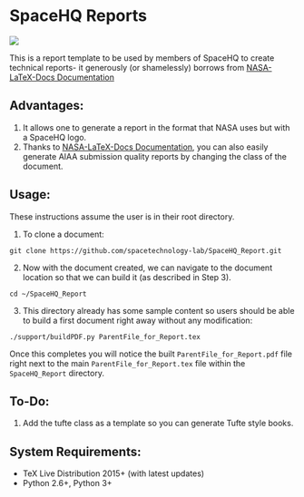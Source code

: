 SpaceHQ Reports
================
![](./support/images/SpaceHQ)

This is a report template to be used by members of SpaceHQ to create technical reports- it generously (or shamelessly)
borrows from [NASA-LaTeX-Docs Documentation](https://nasa.github.io/nasa-latex-docs/html)

Advantages:
-----------
1. It allows one to generate a report in the format that NASA uses but with a SpaceHQ logo.
2. Thanks to [NASA-LaTeX-Docs Documentation](https://nasa.github.io/nasa-latex-docs/html), you can also easily
generate AIAA submission quality reports by changing the class of the document.

Usage:
------
These instructions assume the user is in their root directory.

1. To clone a document:

```
git clone https://github.com/spacetechnology-lab/SpaceHQ_Report.git
```

2. Now with the document created, we can navigate to the document location so that we can build it (as described in Step 3).
```
cd ~/SpaceHQ_Report
```

3. This directory already has some sample content so users should be able to build a first document right away
without any modification:
```
./support/buildPDF.py ParentFile_for_Report.tex
```

Once this completes you will notice the built `ParentFile_for_Report.pdf` file right next to the main
`ParentFile_for_Report.tex` file within the `SpaceHQ_Report` directory.

To-Do:
------
1. Add the tufte class as a template so you can generate Tufte style books.


System Requirements:
-------

- TeX Live Distribution 2015+ (with latest updates)
- Python 2.6+, Python 3+
